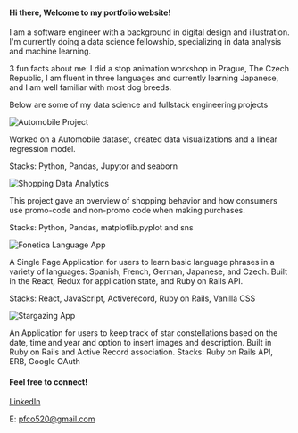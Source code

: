 #### Hi there, Welcome to my portfolio website!
[^2]:
 I am a software engineer with a background in digital design and illustration. I'm currently doing a data science fellowship, specializing in data analysis and machine learning.
[^2]:
3 fun facts about me: I did a stop animation workshop in Prague, The Czech Republic, I am fluent in three languages and currently learning Japanese, and I am well familiar with most dog breeds. 
[^2]:
Below are some of my data science and fullstack engineering projects
[^2]:
![Automobile Project](https://github.com/chica25/Phase-1--automobile-project)
[^1]:
Worked on a Automobile dataset, created data visualizations and a linear regression model. 
[^1]:
Stacks: Python, Pandas, Jupytor and seaborn

![Shopping Data Analytics](https://github.com/chica25/Phase-1--automobile-project](https://github.com/chica25/Shopping-Data-Analytics)https://github.com/chica25/Shopping-Data-Analytics)
[^1]:
This project gave an overview of shopping behavior and how consumers use promo-code and non-promo code when making purchases. 
[^1]:
Stacks: Python, Pandas, matplotlib.pyplot and sns
[^2]:
![Fonetica Language App](https://github.com/chica25/Fonetica_frontend)
[^1]:
A Single Page Application for users to learn basic language phrases in a variety of languages: Spanish, French, German, Japanese, and Czech. Built in the React, Redux for application state, and Ruby on Rails API.
[^1]:
Stacks: React, JavaScript, Activerecord, Ruby on Rails, Vanilla CSS
[^2]:
![Stargazing App](https://github.com/chica25/Stargazing_app)
[^1]:
An Application for users to keep track of star constellations based on the date, time and year and option to insert images and description. Built in Ruby on Rails and Active Record association.
Stacks: Ruby on Rails API, ERB, Google OAuth
[^2]:
#### Feel free to connect!
[^1]:
[LinkedIn](https://www.linkedin.com/in/pfco520/)
[^1]:
E: pfco520@gmail.com
